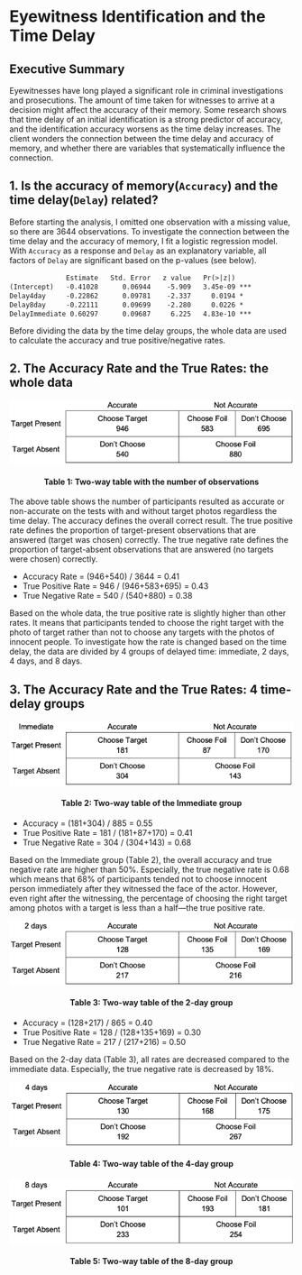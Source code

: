 # Eyewitness Identification and the Time Delay
## Executive Summary
Eyewitnesses have long played a significant role in criminal investigations and prosecutions. The amount of time taken for witnesses to arrive at a decision might affect the accuracy of their memory. Some research shows that time delay of an initial identification is a strong predictor of accuracy, and the identification accuracy worsens as the time delay increases. The client wonders the connection between the time delay and accuracy of memory, and whether there are variables that
systematically influence the connection.

## 1. Is the accuracy of memory(```Accuracy```) and the time delay(```Delay```) related?
Before starting the analysis, I omitted one observation with a missing value, so there are 3644 observations. To investigate the connection between the time delay and the accuracy of memory, I fit a logistic regression model. With ```Accuracy``` as a response and ```Delay``` as an explanatory variable, all factors of ```Delay``` are significant based on the p-values (see below).

```
              Estimate   Std. Error   z value   Pr(>|z|)
(Intercept)   -0.41028      0.06944    -5.909   3.45e-09 ***
Delay4day     -0.22862      0.09781    -2.337     0.0194 *
Delay8day     -0.22111      0.09699    -2.280     0.0226 *
DelayImmediate 0.60297      0.09687     6.225   4.83e-10 ***
```

Before dividing the data by the time delay groups, the whole data are used to calculate the accuracy and true positive/negative rates.

## 2. The Accuracy Rate and the True Rates: the whole data
<p align="center"><img src="images/table1.png"></p>
<h4 align="center">Table 1: Two-way table with the number of observations</h4>

The above table shows the number of participants resulted as accurate or non-accurate on the tests with and without target photos regardless the time delay. The accuracy defines the overall correct result. The true positive rate defines the proportion of target-present observations that are answered (target was chosen) correctly. The true negative rate defines the proportion of target-absent observations that are answered (no targets were chosen) correctly.
- Accuracy Rate = (946+540) / 3644 = 0.41
- True Positive Rate = 946 / (946+583+695) = 0.43
- True Negative Rate = 540 / (540+880) = 0.38

Based on the whole data, the true positive rate is slightly higher than other rates. It means that participants tended to choose the right target with the photo of target rather than not to choose any targets with the photos of innocent people. To investigate how the rate is changed based on the time delay, the data are divided by 4 groups of delayed time: immediate, 2 days, 4 days, and 8 days.


## 3. The Accuracy Rate and the True Rates: 4 time-delay groups
<p align="center"><img src="images/table2.png"></p>
<h4 align="center">Table 2: Two-way table of the Immediate group</h4>

- Accuracy = (181+304) / 885 = 0.55
- True Positive Rate = 181 / (181+87+170) = 0.41
- True Negative Rate = 304 / (304+143) = 0.68

Based on the Immediate group (Table 2), the overall accuracy and true negative rate are higher than 50%. Especially, the true negative rate is 0.68 which means that 68% of participants tended not to choose innocent person immediately after they witnessed the face of the actor. However, even right after the witnessing, the percentage of choosing the right target among photos with a target is less than a half—the true positive rate.

<p align="center"><img src="images/table3.png"></p>
<h4 align="center">Table 3: Two-way table of the 2-day group</h4>

- Accuracy = (128+217) / 865 = 0.40
- True Positive Rate = 128 / (128+135+169) = 0.30
- True Negative Rate = 217 / (217+216) = 0.50

Based on the 2-day data (Table 3), all rates are decreased compared to the immediate data. Especially, the true negative rate is decreased by 18%.

<p align="center"><img src="images/table4.png"></p>
<h4 align="center">Table 4: Two-way table of the 4-day group</h4>

<p align="center"><img src="images/table5.png"></p>
<h4 align="center">Table 5: Two-way table of the 8-day group</h4>

